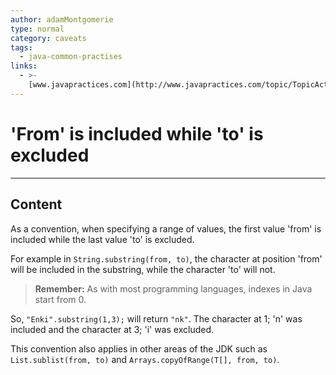 ```yaml
---
author: adamMontgomerie
type: normal
category: caveats
tags:
  - java-common-practises
links:
  - >-
    [www.javapractices.com](http://www.javapractices.com/topic/TopicAction.do?Id=214){website}
---
```


# 'From' is included while 'to' is excluded


---

## Content

As a convention, when specifying a range of values, the first value 'from' is included while the last value 'to' is excluded. 

For example in `String.substring(from, to)`, the character at position 'from' will be included in the substring, while the character 'to' will not.

> **Remember:** As with most programming languages, indexes in Java start from 0.

So, `"Enki".substring(1,3);` will return `"nk"`. The character at 1; 'n' was included and the character at 3; 'i' was excluded.

This convention also applies in other areas of the JDK such as `List.sublist(from, to)` and `Arrays.copyOfRange(T[], from, to)`.
